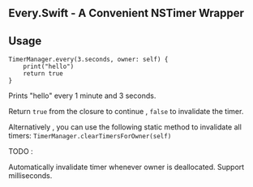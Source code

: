 
## Every.Swift -  A Convenient NSTimer Wrapper

## Usage

```
TimerManager.every(3.seconds, owner: self) {
    print("hello")
    return true
}
```

Prints "hello" every 1 minute and 3 seconds. 

Return `true` from the closure to continue , `false` to invalidate the timer.

Alternatively , you can use the following static method to invalidate all timers:
`TimerManager.clearTimersForOwner(self)`

TODO :

Automatically invalidate timer whenever owner is deallocated.
Support milliseconds.


